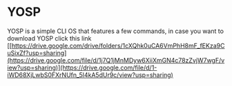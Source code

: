 # YOSP
YOSP is a simple CLI OS that features a few commands, in case you want to download YOSP click this link [[https://drive.google.com/drive/folders/1cXQhk0uCA6VmPhH8mF_fEKza9CuSixZf?usp=sharing](https://drive.google.com/file/d/1j7Q1jMnMDyw6XiiXmGN4c78zZvjW7wgF/view?usp=sharing)](https://drive.google.com/file/d/1-iWD68XjLwbS0FXrNUfn_5l4kA5dUr9c/view?usp=sharing)
